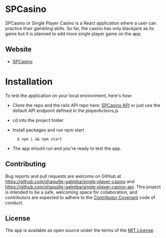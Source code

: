 # SPCasino

SPCasino or Single Player Casino is a React application where a user can practice their gambling skills. So far, the casino has only blackjack as its game but it is planned to add more single player game on the app.

## Website

* [SPCasino](https://spcasino.netlify.app/)

# Installation

To test the application on your local environment, here's how:

* Clone the repo and the rails API repo here: [SPCasino API](https://github.com/shaquille-galimba/single-player-casino-api) or just use the default API endpoint defined in the playerActions.js

* cd into the project folder

* Install packages and run npm start

		$ npm i && npm start

* The app should run and you're ready to test the app.

## Contributing

Bug reports and pull requests are welcome on GitHub at https://github.com/shaquille-galimba/single-player-casino and https://github.com/shaquille-galimba/single-player-casino-api. This project is intended to be a safe, welcoming space for collaboration, and contributors are expected to adhere to the [Contributor Covenant](http://contributor-covenant.org) code of conduct.

## License

The app is available as open source under the terms of the [MIT License](http://opensource.org/licenses/MIT).
